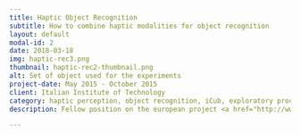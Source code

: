 ```yaml
---
title: Haptic Object Recognition
subtitle: How to combine haptic modalities for object recognition
layout: default
modal-id: 2
date: 2018-03-18
img: haptic-rec3.png
thumbnail: haptic-rec2-thumbnail.png
alt: Set of object used for the experiments
project-date: May 2015 - October 2015
client: Italian Institute of Technology
category: haptic perception, object recognition, iCub, exploratory procedures
description: Fellow position on the european project <a href="http://www.xperience.org">Xperience</a> under the supervision of <a href="https://www.iit.it/it/people/lorenzo-natale">Lorenzo Natale</a> with the aim of providing tactile object recognition skills to the robot iCub. We explored how to combine different haptic modalities (fingers position, weight and tactile feedback) to get an effective object recognition system. <ul class="list-inline social-buttons">Ressource:<br><br><li><a href="files/higy_humanoids_2016.pdf"><i class="fa fa-file-pdf"></i></a></li></ul>

---
```

